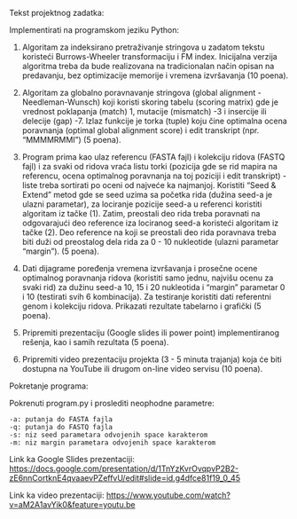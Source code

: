 Tekst projektnog zadatka:

Implementirati na programskom jeziku Python:

1. Algoritam za indeksirano pretraživanje stringova u zadatom tekstu koristeći Burrows-Wheeler transformaciju i FM index. Inicijalna verzija algoritma treba da bude realizovana na tradicionalan način opisan na predavanju, bez optimizacije memorije i vremena izvršavanja (10 poena).
2. Algoritam za globalno poravnavanje stringova (global alignment - Needleman-Wunsch) koji koristi skoring tabelu (scoring matrix) gde je vrednost poklapanja (match) 1, mutacije (mismatch) -3 i insercije ili delecije (gap) -7. Izlaz funkcije je torka (tuple) koju čine optimalna ocena poravnanja (optimal global alignment score) i edit transkript (npr. “MMMMRMMI”) (5 poena).
3. Program prima kao ulaz referencu (FASTA fajl) i kolekciju ridova (FASTQ fajl) i za svaki od ridova vraća listu torki (pozicija gde se rid mapira na referencu, ocena optimalnog poravnanja na toj poziciji i edit transkript) - liste treba sortirati po oceni od najveće ka najmanjoj. Koristiti “Seed & Extend” metod gde se seed uzima sa početka rida (dužina seed-a je ulazni parametar), za lociranje pozicije seed-a u referenci koristiti algoritam iz tačke (1). Zatim, preostali deo rida treba poravnati na odgovarajući deo reference iza lociranog seed-a koristeći algoritam iz tačke (2). Deo reference na koji se preostali deo rida poravnava treba biti duži od preostalog dela rida za 0 - 10 nukleotide (ulazni parametar “margin”). (5 poena).
4. Dati dijagrame poređenja vremena izvršavanja i prosečne ocene optimalnog poravnanja ridova (koristiti samo jednu, najvišu ocenu za svaki rid) za dužinu seed-a 10, 15 i 20 nukleotida i “margin” parametar 0 i 10 (testirati svih 6 kombinacija). Za testiranje koristiti dati referentni genom i kolekciju ridova. Prikazati rezultate tabelarno i grafički (5 poena).

 5. Pripremiti prezentaciju (Google slides ili power point) implementiranog rešenja, kao i samih rezultata (5 poena).
6. Pripremiti video prezentaciju projekta (3 - 5 minuta trajanja) koja će biti dostupna na YouTube ili drugom on-line video servisu (10 poena).

Pokretanje programa:

Pokrenuti program.py i proslediti neophodne parametre:

	-a: putanja do FASTA fajla
	-q: putanja do FASTQ fajla
	-s: niz seed parametara odvojenih space karakterom
	-m: niz margin parametara odvojenih space karakterom

Link ka Google Slides prezentaciji:
https://docs.google.com/presentation/d/1TnYzKvrOvqpvP2B2-zE6nnCortknE4qvaaevPZeffvU/edit#slide=id.g4dfce81f19_0_45

Link ka video prezentaciji:
https://www.youtube.com/watch?v=aM2A1avYik0&feature=youtu.be
